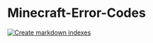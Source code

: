 # Minecraft-Error-Codes

[![Create markdown indexes](https://github.com/Blockception/Minecraft-Error-Codes/actions/workflows/create-indexes.yml/badge.svg)](https://github.com/Blockception/Minecraft-Error-Codes/actions/workflows/create-indexes.yml)

